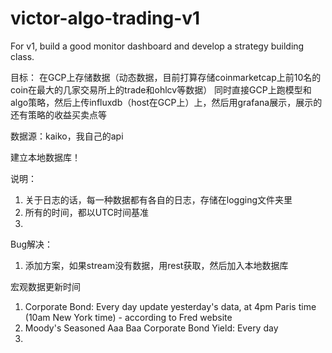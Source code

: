# victor-algo-trading-v1
 For v1, build a good monitor dashboard and develop a strategy building class.

目标：
在GCP上存储数据（动态数据，目前打算存储coinmarketcap上前10名的coin在最大的几家交易所上的trade和ohlcv等数据）
同时直接GCP上跑模型和algo策略，然后上传influxdb（host在GCP上）上，然后用grafana展示，展示的还有策略的收益买卖点等

数据源：kaiko，我自己的api


建立本地数据库！

说明：
1. 关于日志的话，每一种数据都有各自的日志，存储在logging文件夹里
2. 所有的时间，都以UTC时间基准
3. 

Bug解决：
1. 添加方案，如果stream没有数据，用rest获取，然后加入本地数据库


宏观数据更新时间
1. Corporate Bond: Every day update yesterday's data, at 4pm Paris time (10am New York time) - according to Fred website
2. Moody's Seasoned Aaa Baa Corporate Bond Yield: Every day
3. 